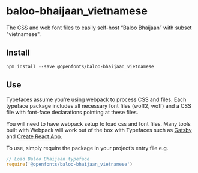
# baloo-bhaijaan_vietnamese

The CSS and web font files to easily self-host “Baloo Bhaijaan” with subset "vietnamese".

## Install

`npm install --save @openfonts/baloo-bhaijaan_vietnamese`

## Use

Typefaces assume you’re using webpack to process CSS and files. Each typeface
package includes all necessary font files (woff2, woff) and a CSS file with
font-face declarations pointing at these files.

You will need to have webpack setup to load css and font files. Many tools built
with Webpack will work out of the box with Typefaces such as [Gatsby](https://github.com/gatsbyjs/gatsby)
and [Create React App](https://github.com/facebookincubator/create-react-app).

To use, simply require the package in your project’s entry file e.g.

```javascript
// Load Baloo Bhaijaan typeface
require('@openfonts/baloo-bhaijaan_vietnamese')
```
